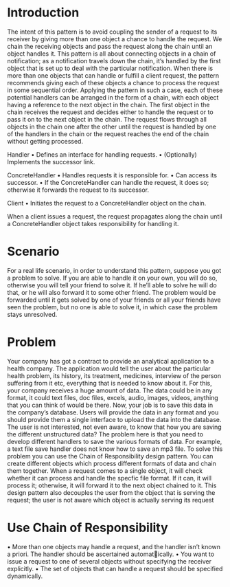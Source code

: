 # Introduction

The intent of this pattern is to avoid coupling the sender of a request to its receiver by giving more than one object a chance to
handle the request. We chain the receiving objects and pass the request along the chain until an object handles it.
This pattern is all about connecting objects in a chain of notification; as a notification travels down the chain, it’s handled by the
first object that is set up to deal with the particular notification.
When there is more than one objects that can handle or fulfill a client request, the pattern recommends giving each of these
objects a chance to process the request in some sequential order. Applying the pattern in such a case, each of these potential
handlers can be arranged in the form of a chain, with each object having a reference to the next object in the chain. The first
object in the chain receives the request and decides either to handle the request or to pass it on to the next object in the chain. The
request flows through all objects in the chain one after the other until the request is handled by one of the handlers in the chain
or the request reaches the end of the chain without getting processed.

Handler
• Defines an interface for handling requests.
• (Optionally) Implements the successor link.

ConcreteHandler
• Handles requests it is responsible for.
• Can access its successor.
• If the ConcreteHandler can handle the request, it does so; otherwise it forwards the request to its successor.

Client
• Initiates the request to a ConcreteHandler object on the chain.

When a client issues a request, the request propagates along the chain until a ConcreteHandler object takes responsibility for
handling it.


# Scenario

For a real life scenario, in order to understand this pattern, suppose you got a problem to solve. If you are able to handle it on
your own, you will do so, otherwise you will tell your friend to solve it. If he’ll able to solve he will do that, or he will also
forward it to some other friend. The problem would be forwarded until it gets solved by one of your friends or all your friends
have seen the problem, but no one is able to solve it, in which case the problem stays unresolved.


# Problem

Your company has got a contract to provide an analytical application to a health company. The
application would tell the user about the particular health problem, its history, its treatment, medicines, interview of the person
suffering from it etc, everything that is needed to know about it. For this, your company receives a huge amount of data. The
data could be in any format, it could text files, doc files, excels, audio, images, videos, anything that you can think of would be
there.
Now, your job is to save this data in the company’s database. Users will provide the data in any format and you should provide
them a single interface to upload the data into the database. The user is not interested, not even aware, to know that how you are
saving the different unstructured data?
The problem here is that you need to develop different handlers to save the various formats of data. For example, a text file save
handler does not know how to save an mp3 file.
To solve this problem you can use the Chain of Responsibility design pattern. You can create different objects which process
different formats of data and chain them together. When a request comes to a single object, it will check whether it can process
and handle the specfic file format. If it can, it will process it; otherwise, it will forward it to the next object chained to it. This
design pattern also decouples the user from the object that is serving the request; the user is not aware which object is actually
serving its request


# Use Chain of Responsibility

• More than one objects may handle a request, and the handler isn’t known a priori. The handler should be ascertained automatically.
• You want to issue a request to one of several objects without specifying the receiver explicitly.
• The set of objects that can handle a request should be specified dynamically.